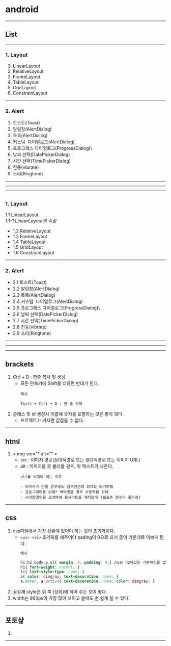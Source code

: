 # android 
***
## List
***
### 1. Layout
1. LinearLayout
2. RelativeLayout
3. FrameLayout
4. TableLayout
5. GridLayout
6. ConstrainLayout
***
### 2. Alert
1. 토스트(Toast)
2. 알림창(AlertDialog)
3. 목록(AlertDialog)
4. 커스텀  다이얼로그(AlertDialog)
5. 프로그래스 다이얼로그(ProgressDialog)\
6. 날짜 선택(DatePickerDialog)
7. 시간 선택(TimePickerDialog)
8. 진동(vibrate)
9. 소리(Ringtone)
*** 
***
***
##
### 1. Layout <br>
1.1 LinearLayout <br>
*1.1-1 LinearLayout의 속성*
* 1.2 RelativeLayout
* 1.3 FrameLayout
* 1.4 TableLayout
* 1.5 GridLayout
* 1.6 ConstrainLayout
***
### 2. Alert
* 2.1 토스트(Toast)
* 2.2 알림창(AlertDialog)
* 2.3 목록(AlertDialog)
* 2.4 커스텀  다이얼로그(AlertDialog)
* 2.5 프로그래스 다이얼로그(ProgressDialog)\
* 2.6 날짜 선택(DatePickerDialog)
* 2.7 시간 선택(TimePickerDialog)
* 2.8 진동(vibrate)
* 2.9 소리(Ringtone)
*** 
***
***



## brackets
1. Ctrl + D : 한줄 복사 및 생성
    * 모든 단축키에 Shift를 더하면 반대가 된다.
        ```
        예시

        Shift + Ctrl + D : 한 줄 삭제 
        ```
2. 클래스 및 id 생성시 이름에 숫자를 포함하는 것은 좋지 않다.
    * 프로젝트가 커지면 걷잡을 수 없다.

***
## html
1. < img src="" alt="" >
    * src : 이미지 경로(상대적경로 또는 절대적경로 또는 이미지 URL) <br>
    * alt : 이미지를 못 불러올 경우, 이 텍스트가 나온다. 
        ```
        alt를 써줘야 하는 이유

        - 이미지가 안뜰 경우에도 검색엔진에 최적화 되기위해
        - 프로그래머를 위해* 액박떳을 경우 사용자를 위해
        - 시각장애인을 고려하여 웹사이트를 제작할때 (웹표준 점수가 좋아짐)
        ```
***

## css
1. css파일에서 가장 상위에 있어야 하는 것이 초기화이다.
    * ```<ul> <li>``` 초기화를 해주어야 pading이 0으로 되서 글이 가운데로 이쁘게 된다.
        ```css
        예시 

        h1,h2,body,p,ul{ margin: 0; padding: 0;} /모든 h2에있는 기본마진을 없애겟다/
        h1{ font-weight: normal; }
        li{ list-style-type: none; }
        a{ color: dimgray; text-decoration: none; }
        a:hover, a:active{ text-decoration: none; color: dimgray; }
        ```
2. 공공재 style은 위 쪽 (상위)에 적어 주는 것이 좋다.
3. width는 960px이 가장 많이 쓰이고 쓸때도 손 쉽게 쓸 수 있다.


***

## 포토샾
1. 

***

